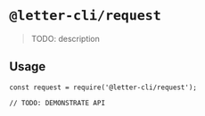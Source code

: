 # `@letter-cli/request`

> TODO: description

## Usage

```
const request = require('@letter-cli/request');

// TODO: DEMONSTRATE API
```

